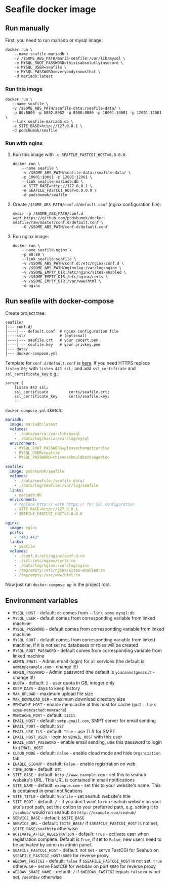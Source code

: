 # Seafile docker image

## Run manually

First, you need to run mariadb or mysql image:

```shell
docker run \
    --name seafile-mariadb \
    -v /$SOME_ABS_PATH/maria-seafile:/var/lib/mysql \
    -e MYSQL_ROOT_PASSWORD=thisisabsolutlyinsecure \
    -e MYSQL_USER=seafile \
    -e MYSQL_PASSWORD=everybodyknowsthat \
    -d mariadb:latest
```

### Run this image

```shell
docker run \
   --name seafile \
   -v /$SOME_ABS_PATH/seafile-data:/seafile-data/ \
   -p 80:8000 -p 8082:8082 -p 8080:8080 -p 10001:10001 -p 12001:12001 \
   --link seafile-mariadb:db \
   -e SITE_BASE=http://127.0.0.1 \
   -d podshumok/seafile
```

### Run with nginx

1. Run this image with `-e SEAFILE_FASTCGI_HOST=0.0.0.0`:

    ```shell
    docker run \
        --name seafile \
        -v /$SOME_ABS_PATH/seafile-data:/seafile-data/ \
        -p 10001:10001 -p 12001:12001 \
        --link seafile-mariadb:db \
        -e SITE_BASE=http://127.0.0.1 \
        -e SEAFILE_FASTCGI_HOST=0.0.0.0 \
        -d podshumok/seafile
    ```

2. Create `/$SOME_ABS_PATH/conf.d/default.conf` (nginx configuration file):

    ```shell
    mkdir -p /$SOME_ABS_PATH/conf.d
    wget https://github.com/podshumok/docker-seafile/raw/master/conf.d/default.conf \
        -O /$SOME_ABS_PATH/conf.d/default.conf
    ```

3. Run nginx image:

    ```shell
    docker run \
        --name seafile-nginx \
        -p 80:80 \
        --link seafile:seafile \
        -v /$SOME_ABS_PATH/conf.d:/etc/nginx/conf.d \
        -v /$SOME_ABS_PATH/nginxlog:/var/log/nginx \
        -v /$SOME_EMPTY_DIR:/etc/nginx/sites-enabled \
        -v /$SOME_EMPTY_DIR:/etc/nginx/certs \
        -v /$SOME_EMPTY_DIR:/var/www/html \
        -d nginx
    ```

## Run seafile with docker-compose

Create project tree:

    seafile/
    |--- conf.d/
    |----|--- default.conf  # nginx configuration file
    |----ssl/               # (optional)
    |----|--- seafile.crt   # your cacert.pem
    |----|--- seafile.key   # your privkey.pem
    |--- data/
    |--- docker-compose.yml

Template  for `conf.d/default.conf` is [here](https://github.com/podshumok/docker-seafile/blob/master/conf.d/default.conf).
If you need HTTPS replace `listen 80;` with `listen 443 ssl;` and add `ssl_certificate` and `ssl_certificate_key` e.g.:

```nginx
server {
    listen 443 ssl;
    ssl_certificate         certs/seafile.crt;
    ssl_certificate_key     certs/seafile.key;
    ...
```

`docker-compose.yml` sketch:

```yaml
mariadb:
  image: mariadb:latest
  volumes:
    - ./data/maria:/var/lib/mysql
    - ./data/log/maria:/var/log/mysql
  environment:
    - MYSQL_ROOT_PASSWORD=pleasechangeitorelse
    - MYSQL_USER=seafile
    - MYSQL_PASSWORD=thisoneshouldbechangedtoo

seafile:
  image: podshumok/seafile
  volumes:
    - ./data/seafile:/seafile-data/
    - ./data/log/seafile:/var/log/seafile
  links:
    - mariadb:db
  environment:
    # replace http:// with https:// for SSL configuration
    - SITE_BASE=http://127.0.0.1
    - SEAFILE_FASTCGI_HOST=0.0.0.0

nginx:
  image: nginx
  ports:
    - "443:443"
  links:
    - seafile
  volumes:
    - ./conf.d:/etc/nginx/conf.d:ro
    - ./ssl:/etc/nginx/certs:ro
    - ./data/log/nginx:/var/log/nginx
    - /tmp/empty:/etc/nginx/sites-enabled:ro
    - /tmp/empty:/var/www/html:ro
```

Now just run `docker-compose up` in the project root.


## Environment variables

- `MYSQL_HOST` - default: `db` comes from `--link some-mysql:db`
- `MYSQL_USER` - default comes from corresponding variable from linked machine
- `MYSQL_PASSWORD` - default comes from corresponding variable from linked machine
- `MYSQL_ROOT` - default comes from corresponding variable from linked machine, if it is not set no databases or roles will be created
- `MYSQL_ROOT_PASSWORD` - default comes from corresponding variable from linked machine
- `ADMIN_EMAIL` - Admin email (login) for all services (the default is `admin@example.com` - change it!)
- `ADMIN_PASSWORD` - Admin password (the default is `youcannotguessit` - change it!)
- `QUOTA` - default: `2` - user quota in GB, integer only
- `KEEP_DAYS` - days to keep history
- `MAX_UPLOAD` - maximum upload file size
- `MAX_DOWNLOAD_DIR` - maximum download directory size
- `MEMCACHE_HOST` - enable memcache at this host for cache (just `--link some-memcached:memcache`)
- `MEMCACHE_PORT` - default: `11211`
- `EMAIL_HOST` - default: `smtp.gmail.com`, SMPT server for email sending
- `EMAIL_PORT` - default: `587`
- `EMAIL_USE_TLS` - default: `True` - use TLS for SMPT
- `EMAIL_HOST_USER` - login to `$EMAIL_HOST` with this user
- `EMAIL_HOST_PASSWORD` - enable email sending, use this password to login to `$EMAIL_HOST`
- `CLOUD_MODE` - default: `False` - enable cloud mode and hide `Organization` tab
- `ENABLE_SIGNUP` - deafult: `False` - enable registration on web
- `TIME_ZONE` - default: `UTC`
- `SITE_BASE` - default: `http://www.example.com` - set this to seahub website's URL. This URL is contained in email notifications
- `SITE_NAME` - default: `example.com` - set this to your website's name. This is contained in email notifications
- `SITE_TITLE` - default: `Seafile` - set seahub website's title
- `SITE_ROOT` - default: `/` - if you don't want to run seahub website on your site's root path, set this option to your preferred path, e.g. setting it to `/seahub/` would run seahub on `http://example.com/seahub/`
- `SERVICE_BASE` - default: `$SITE_BASE`
- `SERVICE_URL` - default: `$SITE_BASE/` if `$SEAFILE_FASTCGI_HOST` is not set, `$SITE_BASE/seafhttp` otherwise
- `ACTIVATE_AFTER_REGISTRATION` - default: `True` - activate user when registration complete. Default is `True`, if set to `False`, new users need to be activated by admin in admin panel.
- `SEAFILE_FASTCGI_HOST` - default: not set - serve FastCGI for Seahub on `$SEAFILE_FASTCGI_HOST:8000` for reverse proxy
- `WEBDAV_FASTCGI` - default: `false` if `$SEAFILE_FASTCGI_HOST` is not set, `true` otherwise - serve FastCGI for webdav on port `8080` for reverse proxy
- `WEBDAV_SHARE_NAME` - default: `/` if `$WEBDAV_FASTCGI` equals `false` or is not set, `/seafdav` otherwise

